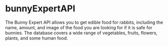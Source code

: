# bunnyExpertAPI
The Bunny Expert API allows you to get edible food for rabbits, including the name, amount, and image of the food you are looking for if it is safe for bunnies. The database covers a wide range of vegetables, fruits, flowers, plants, and some human food.
